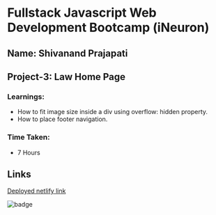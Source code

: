 # Fullstack Javascript Web Development Bootcamp (iNeuron)
## Name: Shivanand Prajapati
## Project-3: Law Home Page
### Learnings:

- How to fit image size inside a div using overflow: hidden property.
- How to place footer navigation.


### Time Taken:
- 7 Hours
## Links
[Deployed netlify link](https://shivanand-project-2.netlify.app/)

![badge](https://img.shields.io/badge/Project--3-Deployed-green)